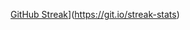 [GitHub Streak](https://streak-stats.demolab.com/?user=robertsolorzano&theme=dark)](https://git.io/streak-stats)
